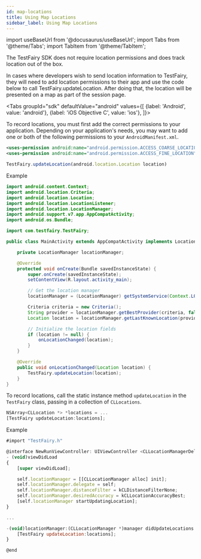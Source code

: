 ```yaml
---
id: map-locations
title: Using Map Locations
sidebar_label: Using Map Locations
---
```


import useBaseUrl from '@docusaurus/useBaseUrl';
import Tabs from '@theme/Tabs';
import TabItem from '@theme/TabItem';

The TestFairy SDK does not require location permissions and does track location out of the box.

In cases where developers wish to send location information to TestFairy, they will need to add location permissions to their app and use the code below to call TestFairy.updateLocation. After doing that, the location will be presented on a map as part of the session page.

<Tabs
groupId="sdk"
defaultValue="android"
values={[
{label: 'Android', value: 'android'},
{label: 'iOS Objective C', value: 'ios'},
]}>

<TabItem value="android">

To record locations, you must first add the correct permissions to your application. Depending on your application's needs, you may want to add one or both of the following permissions to your `AndroidManifest.xml`.

```xml
<uses-permission android:name="android.permission.ACCESS_COARSE_LOCATION" />
<uses-permission android:name="android.permission.ACCESS_FINE_LOCATION" />
```

```js
TestFairy.updateLocation(android.location.Location location)
```

Example

```java
import android.content.Context;
import android.location.Criteria;
import android.location.Location;
import android.location.LocationListener;
import android.location.LocationManager;
import android.support.v7.app.AppCompatActivity;
import android.os.Bundle;

import com.testfairy.TestFairy;

public class MainActivity extends AppCompatActivity implements LocationListener {

    private LocationManager locationManager;

    @Override
    protected void onCreate(Bundle savedInstanceState) {
        super.onCreate(savedInstanceState);
        setContentView(R.layout.activity_main);

        // Get the location manager
        locationManager = (LocationManager) getSystemService(Context.LOCATION_SERVICE);

        Criteria criteria = new Criteria();
        String provider = locationManager.getBestProvider(criteria, false);
        Location location = locationManager.getLastKnownLocation(provider);

        // Initialize the location fields
        if (location != null) {
            onLocationChanged(location);
        }
    }

    @Override
    public void onLocationChanged(Location location) {
        TestFairy.updateLocation(location);
    }
}
```

</TabItem>

<TabItem value="ios">

To record locations, call the static instance method `updateLocation` in the `TestFairy` class, passing in a collection of `CLLocations`.

```js
NSArray<CLLocation *> *locations = ...
[TestFairy updateLocation:locations];
```

Example

```js
#import "TestFairy.h"

@interface NewRunViewController: UIViewController <CLLocationManagerDelegate>
- (void)viewDidLoad
{
    [super viewDidLoad];

    self.locationManager = [[CLLocationManager alloc] init];
    self.locationManager.delegate = self;
    self.locationManager.distanceFilter = kCLDistanceFilterNone;
    self.locationManager.desiredAccuracy = kCLLocationAccuracyBest;
    [self.locationManager startUpdatingLocation];
}

...

-(void)locationManager:(CLLocationManager *)manager didUpdateLocations:(NSArray<CLLocation *> *)locations {
    [TestFairy updateLocation:locations];
}

@end
```

</TabItem>

</Tabs>
